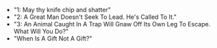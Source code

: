 * "1: May thy knife chip and shatter"
* "2: A Great Man Doesn't Seek To Lead. He's Called To It."
* "3: An Animal Caught In A Trap Will Gnaw Off Its Own Leg To Escape. What Will You Do?"
* "When Is A Gift Not A Gift?"
